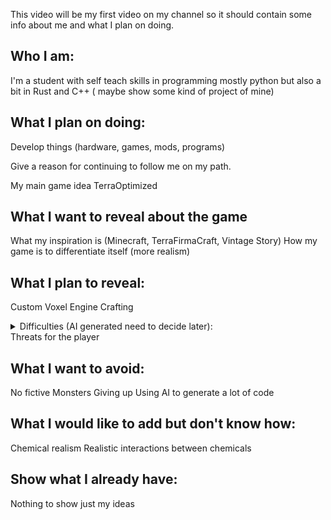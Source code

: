 This video will be my first video on my channel so it should contain some info about me and what I plan on doing. 

## Who I am:
I'm a student with self teach skills in programming mostly python but also a bit in Rust and C++ ( maybe show some kind of project of mine)

## What I plan on doing:
Develop things (hardware, games, mods, programs)

Give a reason for continuing to follow me on my path.


My main game idea TerraOptimized

## What I want to reveal about the game
What my inspiration is (Minecraft, TerraFirmaCraft, Vintage Story)
How my game is to differentiate itself (more realism)

## What I plan to reveal:
Custom Voxel Engine
Crafting
<details>

<summary>Difficulties (AI generated need to decide later):</summary>

### Lower Difficulty Levels (Less Realistic):

* Relaxed: Focuses on enjoyment without harsh realism.
* Casual: Offers a forgiving experience with guidance.
* Assisted: Provides hints and simplifies mechanics.
* Guided: Clearly explains game systems and consequences.
* Simplified: Removes or automates complex elements.
* Forgiving: Tolerates mistakes and offers second chances.

### Mid-Range Difficulty Levels (Increasing Realism):

* Standard: A balanced experience with some realistic elements.
* Normal: The intended way to experience the core mechanics.
* Challenging: Introduces more realistic consequences and fewer aids.
* Immersive: Aims for a believable experience with less hand-holding.
* Authentic: Starts to emphasize realistic systems and limitations.

### Higher Difficulty Levels (More Realistic):

* Realistic: Emphasizes true-to-life mechanics and consequences.
* Simulation: Focuses on accurately replicating real-world systems.
* Survival: Highlights the challenges of realistic resource management.
* Hardcore: Offers a brutal and unforgivingly realistic experience.
* Grounded: Removes abstractions and forces players to engage with raw realism.
* Uncompromising: Makes no concessions to ease of play in favor of realism.

### Extreme Difficulty Levels (Beyond Realistic):

* Overkill: Exaggerates realistic challenges to an extreme degree.
* Grim: A bleak and punishingly realistic experience.
* Ironclad: Imposes severe and realistic limitations.
* Verisimilitude: Strives for the highest possible level of realism, potentially beyond enjoyable gameplay for some.
* Meticulous: Requires careful and realistic planning and execution.

</details>
Threats for the player

## What I want to avoid:
No fictive Monsters
Giving up
Using AI to generate a lot of code

## What I would like to add but don't know how:
Chemical realism
	Realistic interactions between chemicals 

## Show what I already have:
Nothing to show just my ideas

